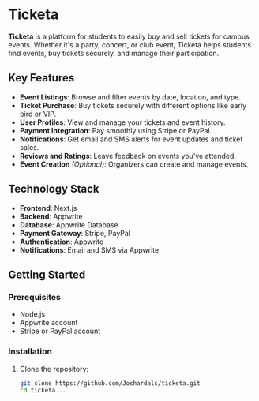 # Ticketa

**Ticketa** is a platform for students to easily buy and sell tickets for campus events. Whether it's a party, concert, or club event, Ticketa helps students find events, buy tickets securely, and manage their participation.

## Key Features

- **Event Listings**: Browse and filter events by date, location, and type.
- **Ticket Purchase**: Buy tickets securely with different options like early bird or VIP.
- **User Profiles**: View and manage your tickets and event history.
- **Payment Integration**: Pay smoothly using Stripe or PayPal.
- **Notifications**: Get email and SMS alerts for event updates and ticket sales.
- **Reviews and Ratings**: Leave feedback on events you've attended.
- **Event Creation** *(Optional)*: Organizers can create and manage events.

## Technology Stack

- **Frontend**: Next.js
- **Backend**: Appwrite
- **Database**: Appwrite Database
- **Payment Gateway**: Stripe, PayPal
- **Authentication**: Appwrite
- **Notifications**: Email and SMS via Appwrite

## Getting Started

### Prerequisites

- Node.js
- Appwrite account
- Stripe or PayPal account

### Installation

1. Clone the repository:
   ```bash
   git clone https://github.com/Joshardals/ticketa.git
   cd ticketa...
